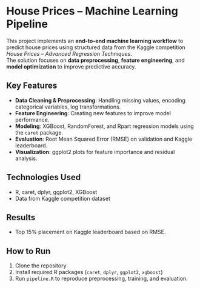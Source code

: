 # House Prices – Machine Learning Pipeline

This project implements an **end-to-end machine learning workflow** to predict house prices using structured data from the Kaggle competition *House Prices – Advanced Regression Techniques*.  
The solution focuses on **data preprocessing**, **feature engineering**, and **model optimization** to improve predictive accuracy.

## Key Features
- **Data Cleaning & Preprocessing**: Handling missing values, encoding categorical variables, log transformations.
- **Feature Engineering**: Creating new features to improve model performance.
- **Modeling**: XGBoost, RandomForest, and Rpart regression models using the `caret` package.
- **Evaluation**: Root Mean Squared Error (RMSE) on validation and Kaggle leaderboard.
- **Visualization**: ggplot2 plots for feature importance and residual analysis.

## Technologies Used
- R, caret, dplyr, ggplot2, XGBoost
- Data from Kaggle competition dataset

## Results
- Top 15% placement on Kaggle leaderboard based on RMSE.

## How to Run
1. Clone the repository  
2. Install required R packages (`caret`, `dplyr`, `ggplot2`, `xgboost`)  
3. Run `pipeline.R` to reproduce preprocessing, training, and evaluation.
